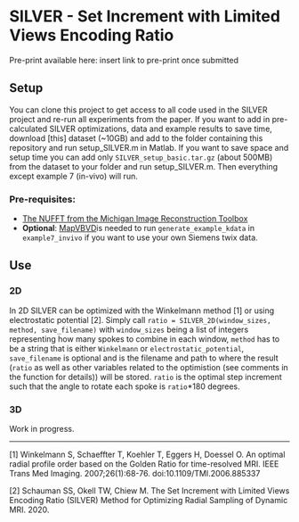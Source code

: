 # SILVER - Set Increment with Limited Views Encoding Ratio
Pre-print available here: insert link to pre-print once submitted

## Setup
You can clone this project to get access to all code used in the SILVER project and re-run all experiments from the paper. If you want to add in pre-calculated SILVER optimizations, data and example results to save time, download [this] dataset (~10GB) and add to the folder containing this repository and run setup_SILVER.m in Matlab. If you want to save space and setup time you can add only `SILVER_setup_basic.tar.gz` (about 500MB) from the dataset to your folder and run setup_SILVER.m. Then everything except example 7 (in-vivo) will run.

### Pre-requisites:
- [The NUFFT from the Michigan Image Reconstruction Toolbox](https://web.eecs.umich.edu/~fessler/code/)
- <b>Optional</b>: [MapVBVD](https://github.com/CIC-methods/FID-A/tree/master/inputOutput/mapVBVD)is needed to run  `generate_example_kdata` in `example7_invivo` if you want to use your own Siemens twix data.

## Use
### 2D
In 2D SILVER can be optimized with the Winkelmann method [1] or using electrostatic potential [2]. Simply call `ratio = SILVER_2D(window_sizes, method, save_filename)` with `window_sizes` being a list of integers representing how many spokes to combine in each window, `method` has to be a string that is either `Winkelmann` or `electrostatic_potential`, `save_filename` is optional and is the filename and path to where the result (`ratio` as well as other variables related to the optimistion (see comments in the function for details)) will be stored. `ratio` is the optimal step increment such that the angle to rotate each spoke is `ratio`*180 degrees. 

### 3D
Work in progress.

---

[1] Winkelmann S, Schaeffter T, Koehler T, Eggers H, Doessel O. An optimal radial profile order based on the Golden Ratio for time-resolved MRI. IEEE Trans Med Imaging. 2007;26(1):68-76. doi:10.1109/TMI.2006.885337

[2] Schauman SS, Okell TW, Chiew M. The Set Increment with Limited Views Encoding Ratio (SILVER) Method for Optimizing Radial Sampling of Dynamic MRI. 2020.
